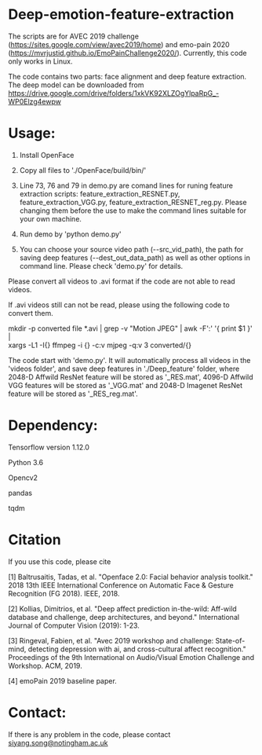 # Deep-emotion-feature-extraction
The scripts are for AVEC 2019 challenge (https://sites.google.com/view/avec2019/home) and emo-pain 2020 (https://mvrjustid.github.io/EmoPainChallenge2020/). Currently, this code only works in Linux.

The code contains two parts: face alignment and deep feature extraction.
The deep model can be downloaded from https://drive.google.com/drive/folders/1xkVK92XLZOgYlpaRpG_-WP0Elzg4ewpw

# Usage:

1. Install OpenFace

2. Copy all files to './OpenFace/build/bin/'

3. Line 73, 76 and 79 in demo.py are comand lines for runing feature extraction scripts: feature_extraction_RESNET.py, feature_extraction_VGG.py, 
feature_extraction_RESNET_reg.py. Please changing them before the use to make the command lines suitable for your own machine.

4. Run demo by 'python demo.py'

5. You can choose your source video path (--src_vid_path), the path for saving deep features (--dest_out_data_path) as well as other options in command line. 
Please check 'demo.py' for details. 

Please convert all videos to .avi format if the code are not able to read videos. 

If .avi videos still can not be read, please using the following code to convert them.

mkdir -p converted
file *.avi | grep -v "Motion JPEG" | awk -F':' '{ print $1 }' | \
   xargs -L1 -I{} ffmpeg -i {} 
-c:v mjpeg -q:v 3 converted/{}


The code start with 'demo.py'. It will automatically process all videos in the 'videos folder', and save deep features in './Deep_feature' folder,
where 2048-D Affwild ResNet feature will be stored as '_RES.mat', 4096-D Affwild VGG features will be stored as '_VGG.mat' and 2048-D Imagenet ResNet 
feature will be stored as '_RES_reg.mat'.


# Dependency:

Tensorflow version 1.12.0

Python 3.6

Opencv2 

pandas

tqdm

# Citation

If you use this code, please cite 

[1] Baltrusaitis, Tadas, et al. "Openface 2.0: Facial behavior analysis toolkit." 2018 13th IEEE International Conference on Automatic Face & Gesture Recognition (FG 2018). IEEE, 2018.

[2] Kollias, Dimitrios, et al. "Deep affect prediction in-the-wild: Aff-wild database and challenge, deep architectures, and beyond." International Journal of Computer Vision (2019): 1-23.

[3] Ringeval, Fabien, et al. "Avec 2019 workshop and challenge: State-of-mind, detecting depression with ai, and cross-cultural affect recognition." Proceedings of the 9th International on Audio/Visual Emotion Challenge and Workshop. ACM, 2019.

[4] emoPain 2019 baseline paper.


# Contact:

If there is any problem in the code, please contact siyang.song@notingham.ac.uk
